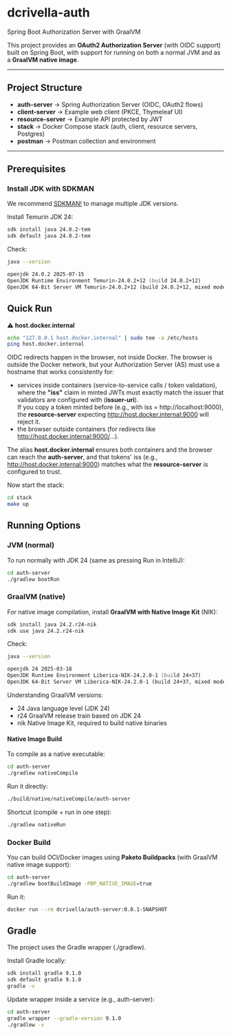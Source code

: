 # dcrivella-auth
Spring Boot Authorization Server with GraalVM

This project provides an **OAuth2 Authorization Server** (with OIDC support) built on Spring Boot, with support for running on both a normal JVM and as a **GraalVM native image**.

---

## Project Structure
- **auth-server** → Spring Authorization Server (OIDC, OAuth2 flows)
- **client-server** → Example web client (PKCE, Thymeleaf UI)
- **resource-server** → Example API protected by JWT
- **stack** → Docker Compose stack (auth, client, resource servers, Postgres)
- **postman** → Postman collection and environment

--- 

## Prerequisites

### Install JDK with SDKMAN
We recommend [SDKMAN!](https://sdkman.io) to manage multiple JDK versions.

Install Temurin JDK 24:

```zsh
sdk install java 24.0.2-tem
sdk default java 24.0.2-tem
```

Check:
```zsh
java --version

openjdk 24.0.2 2025-07-15
OpenJDK Runtime Environment Temurin-24.0.2+12 (build 24.0.2+12)
OpenJDK 64-Bit Server VM Temurin-24.0.2+12 (build 24.0.2+12, mixed mode, sharing)
```

## Quick Run
⚠️ **host.docker.internal**
```zsh
echo "127.0.0.1 host.docker.internal" | sudo tee -a /etc/hosts
ping host.docker.internal
```
OIDC redirects happen in the browser, not inside Docker.
The browser is outside the Docker network, but your Authorization Server (AS) must use a hostname that works consistently for:

- services inside containers (service-to-service calls / token validation), where the **"iss"** claim in minted JWTs must exactly match the issuer that validators are configured with (**issuer-uri**). <br>
If you copy a token minted before (e.g., with iss = http://localhost:9000), the **resource-server** expecting http://host.docker.internal:9000 will reject it.
- the browser outside containers (for redirects like http://host.docker.internal:9000/...).

The alias **host.docker.internal** ensures both containers and the browser can reach the **auth-server**, and that tokens' iss (e.g., http://host.docker.internal:9000) matches what the **resource-server** is configured to trust.

Now start the stack:
```zsh
cd stack
make up
```

## Running Options

### JVM (normal)
To run normally with JDK 24 (same as pressing Run in IntelliJ):
```zsh
cd auth-server
./gradlew bootRun
```

### GraalVM (native)
For native image compilation, install **GraalVM with Native Image Kit** (NIK):

```zsh
sdk install java 24.2.r24-nik
sdk use java 24.2.r24-nik
```

Check:
```zsh
java --version

openjdk 24 2025-03-18
OpenJDK Runtime Environment Liberica-NIK-24.2.0-1 (build 24+37)
OpenJDK 64-Bit Server VM Liberica-NIK-24.2.0-1 (build 24+37, mixed mode, sharing)
```

Understanding GraalVM versions:

- 24 Java language level (JDK 24)
- r24 GraalVM release train based on JDK 24
- nik Native Image Kit, required to build native binaries

#### Native Image Build
To compile as a native executable:
```zsh
cd auth-server
./gradlew nativeCompile
```

Run it directly:
```zsh
./build/native/nativeCompile/auth-server
```

Shortcut (compile + run in one step):
```zsh
./gradlew nativeRun
```

### Docker Build
You can build OCI/Docker images using **Paketo Buildpacks** (with GraalVM native image support):
```zsh
cd auth-server
./gradlew bootBuildImage -PBP_NATIVE_IMAGE=true
```

Run it:
```zsh
docker run --rm dcrivella/auth-server:0.0.1-SNAPSHOT
```

## Gradle
The project uses the Gradle wrapper (./gradlew).

Install Gradle locally:
```zsh
sdk install gradle 9.1.0
sdk default gradle 9.1.0
gradle -v
```

Update wrapper inside a service (e.g., auth-server):
```zsh
cd auth-server
gradle wrapper --gradle-version 9.1.0
./gradlew -v
```
